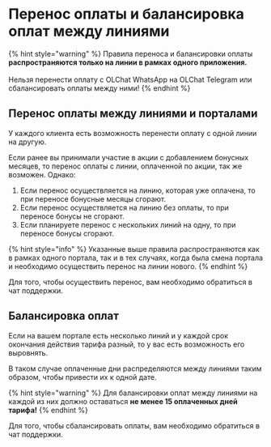 # Перенос оплаты и балансировка оплат между линиями

{% hint style="warning" %}
Правила переноса и балансировки оплаты **распространяются только на линии в рамках одного приложения.** \
\
Нельзя перенести оплату с OLChat WhatsApp на OLChat Telegram или сбалансировать оплаты между ними!
{% endhint %}

## Перенос оплаты между линиями и порталами

У каждого клиента есть возможность перенести оплату с одной линии на другую.&#x20;

Если ранее вы принимали участие в акции с добавлением бонусных месяцев, то перенос оплаты с линии, оплаченной по акции, так же возможен. Однако:

1. Если перенос осуществляется на линию, которая уже оплачена, то при переносе бонусные месяцы сгорают.&#x20;
2. Если перенос осуществляется на линию без оплаты, то при переносе бонусы не сгорают.&#x20;
3. Если планируете перенос с нескольких линий на одну, то при переносе бонусы сгорают.&#x20;

{% hint style="info" %}
Указанные выше правила распространяются как в рамках одного портала, так и в тех случаях, когда была смена портала и необходимо осуществить перенос на линии нового.&#x20;
{% endhint %}

Для того, чтобы осуществить перенос, вам необходимо обратиться в чат поддержки.&#x20;

## Балансировка оплат

Если на вашем портале есть несколько линий и у каждой срок окончания действия тарифа разный, то у вас есть возможность его выровнять.&#x20;

В таком случае оплаченные дни распределяются между линиями таким образом, чтобы привести их к одной дате.&#x20;

{% hint style="warning" %}
Для балансировки оплат между линиями на каждой из них должно оставаться **не менее 15 оплаченных дней тарифа!**
{% endhint %}

Для того, чтобы сбалансировать оплаты, вам необходимо обратиться в чат поддержки.&#x20;
